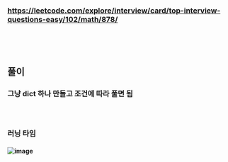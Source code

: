 ### https://leetcode.com/explore/interview/card/top-interview-questions-easy/102/math/878/
### <br/><br/>

## 풀이
### 그냥 dict 하나 만들고 조건에 따라 풀면 됨
### <br/>

### 러닝 타임
#### ![image](https://github.com/user-attachments/assets/5355385a-d20f-4d2d-ab11-8ac2e5314ed1)
